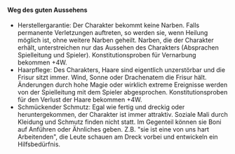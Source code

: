 #### Weg des guten Aussehens

* Herstellergarantie: Der Charakter bekommt keine Narben. Falls permanente Verletzungen auftreten, so werden sie,
wenn Heilung möglich ist, ohne weitere Narben geheilt. Narben, die der Charakter erhält, unterstreichen nur das
Aussehen des Charakters (Absprachen Spielleitung und Spieler). Konstitutionsproben für Vernarbung bekommen +4W.
* Haarpflege: Des Charakters, Haare sind eigentlich unzerstörbar und die Frisur sitzt immer. Wind, Sonne oder
Drachenatem die Frisur hält. Änderungen durch hohe Magie oder wirklich extreme Ereignisse werden von der Spielleitung
mit dem Spieler abgesprochen. Konstitutionsproben für den Verlust der Haare bekommen +4W.
* Schmückender Schmutz: Egal wie fertig und dreckig oder heruntergekommen, der Charakter ist immer attraktiv. Soziale
Mali durch Kleidung und Schmutz finden nicht statt. Im Gegenteil können sie Boni auf Anführen oder Ähnliches geben.
Z.B. "sie ist eine von uns hart Arbeitenden", die Leute schauen am Dreck vorbei und entwickeln ein Hilfsbedürfnis.

